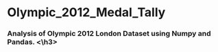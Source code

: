 # Olympic_2012_Medal_Tally
<h3> Analysis of Olympic 2012 London Dataset using Numpy and Pandas. <\h3>
